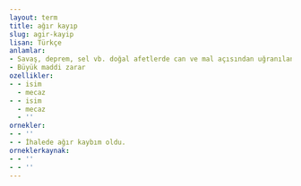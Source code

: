 ```yaml
---
layout: term
title: ağır kayıp
slug: agir-kayip
lisan: Türkçe
anlamlar:
- Savaş, deprem, sel vb. doğal afetlerde can ve mal açısından uğranılan büyük kayıp
- Büyük maddi zarar
ozellikler:
- - isim
  - mecaz
- - isim
  - mecaz
  - ''
ornekler:
- - ''
- - İhalede ağır kaybım oldu.
orneklerkaynak:
- - ''
- - ''
---
```

